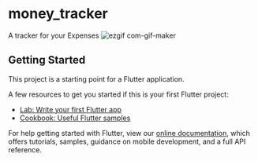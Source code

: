 # money_tracker

A tracker for your Expenses
![ezgif com-gif-maker](https://user-images.githubusercontent.com/59717384/136815675-df249ffb-5f5a-4472-aec2-e2c23de90769.gif)

## Getting Started

This project is a starting point for a Flutter application.

A few resources to get you started if this is your first Flutter project:

- [Lab: Write your first Flutter app](https://flutter.dev/docs/get-started/codelab)
- [Cookbook: Useful Flutter samples](https://flutter.dev/docs/cookbook)

For help getting started with Flutter, view our
[online documentation](https://flutter.dev/docs), which offers tutorials,
samples, guidance on mobile development, and a full API reference.
